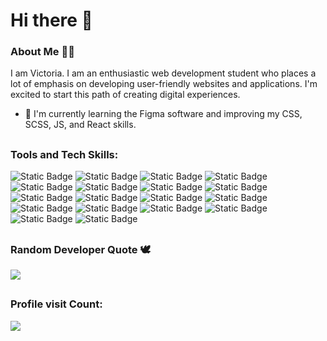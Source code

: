 # Hi there 👋

### About Me 👩‍💻
I am Victoria. I am an enthusiastic web development student who places a lot of emphasis on developing user-friendly websites and applications. I'm excited to start this path of creating digital experiences.

- 🌱 I'm currently learning the Figma software and improving my CSS, SCSS, JS, and React skills.

##
### Tools and Tech Skills: 
![Static Badge](https://img.shields.io/badge/Sublime%20Text-%23FF9800) ![Static Badge](https://img.shields.io/badge/Visual%20Studio%20Code-%23007ACC)
![Static Badge](https://img.shields.io/badge/WebStorm-%23181717) ![Static Badge](https://img.shields.io/badge/PyCharm-%23181717) ![Static Badge](https://img.shields.io/badge/Figma-%23F24E1E) ![Static Badge](https://img.shields.io/badge/Git-%23F05032) ![Static Badge](https://img.shields.io/badge/GitHub-%23181717) ![Static Badge](https://img.shields.io/badge/CSS-%231572B6) ![Static Badge](https://img.shields.io/badge/Sass-%23CC6699) ![Static Badge](https://img.shields.io/badge/JavaScript-%23F7DF1E) ![Static Badge](https://img.shields.io/badge/React-%2361DAFB) ![Static Badge](https://img.shields.io/badge/React%20Bootstrap-%2334e4fb) ![Static Badge](https://img.shields.io/badge/Tailwind%20CSS-%2306B6D4) ![Static Badge](https://img.shields.io/badge/Python-%233776AB) ![Static Badge](https://img.shields.io/badge/C%2B%2B-%2300599C) ![Static Badge](https://img.shields.io/badge/Node.js-%23339933) ![Static Badge](https://img.shields.io/badge/MySQL-%234479A1)
![Static Badge](https://img.shields.io/badge/Netlify-%2300C7B7)

## 
### Random Developer Quote 🕊️
![](https://quotes-github-readme.vercel.app/api?type=horizontal&theme=tokyonight)

##
### Profile visit Count:
[![](https://visitcount.itsvg.in/api?id=vickneee&label=Profile%20Views&color=1&icon=5&pretty=false)](https://visitcount.itsvg.in)

<!--
**vickneee/vickneee** is a ✨ _special_ ✨ repository because its `README.md` (this file) appears on your GitHub profile.

🔥 Web design draws my attention. Right now, I'm exploring Figma (software).

Here are some ideas to get you started:

- 🔭 I’m currently working on ...
- 🌱 I’m currently learning ...
- 👯 I’m looking to collaborate on ...
- 🤔 I’m looking for help with ...
- 💬 Ask me about ...
- 📫 How to reach me: ...
- 😄 Pronouns: ...
- ⚡ Fun fact: ...
-->
